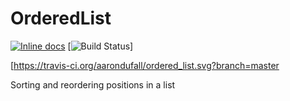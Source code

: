 OrderedList
===========

[![Inline docs](http://inch-ci.org/github/aarondufall/ordered_list.svg)](http://inch-ci.org/github/aarondufall/ordered_list)
[![Build Status](https://travis-ci.org/aarondufall/ordered_list.svg?branch=master)]

[https://travis-ci.org/aarondufall/ordered_list.svg?branch=master

Sorting and reordering positions in a list
